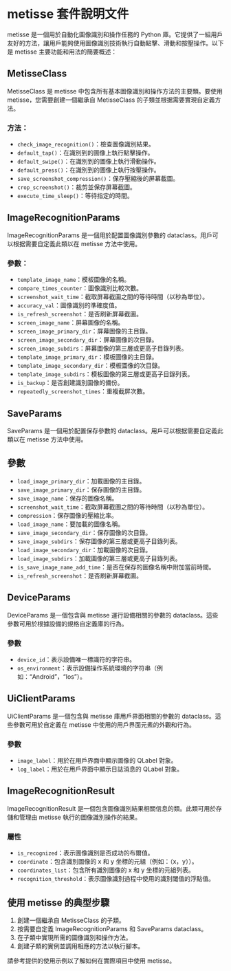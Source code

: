 # metisse 套件說明文件

metisse 是一個用於自動化圖像識別和操作任務的 Python 庫。它提供了一組用戶友好的方法，讓用戶能夠使用圖像識別技術執行自動點擊、滑動和按壓操作。以下是 metisse 主要功能和用法的簡要概述：

## MetisseClass

MetisseClass 是 metisse 中包含所有基本圖像識別和操作方法的主要類。要使用 metisse，您需要創建一個繼承自 MetisseClass 的子類並根据需要實現自定義方法。

### 方法：

- `check_image_recognition()`：檢查圖像識別結果。
- `default_tap()`：在識別到的圖像上執行點擊操作。
- `default_swipe()`：在識別到的圖像上執行滑動操作。
- `default_press()`：在識別到的圖像上執行按壓操作。
- `save_screenshot_compression()`：保存壓縮後的屏幕截圖。
- `crop_screenshot()`：裁剪並保存屏幕截圖。
- `execute_time_sleep()`：等待指定的時間。

## ImageRecognitionParams

ImageRecognitionParams 是一個用於配置圖像識別參數的 dataclass。用戶可以根据需要自定義此類以在 metisse 方法中使用。

### 參數：

- `template_image_name`：模板圖像的名稱。
- `compare_times_counter`：圖像識別比較次數。
- `screenshot_wait_time`：截取屏幕截圖之間的等待時間（以秒為單位）。
- `accuracy_val`：圖像識別的準確度值。
- `is_refresh_screenshot`：是否刷新屏幕截圖。
- `screen_image_name`：屏幕圖像的名稱。
- `screen_image_primary_dir`：屏幕圖像的主目錄。
- `screen_image_secondary_dir`：屏幕圖像的次目錄。
- `screen_image_subdirs`：屏幕圖像的第三層或更高子目錄列表。
- `template_image_primary_dir`：模板圖像的主目錄。
- `template_image_secondary_dir`：模板圖像的次目錄。
- `template_image_subdirs`：模板圖像的第三層或更高子目錄列表。
- `is_backup`：是否創建識別圖像的備份。
- `repeatedly_screenshot_times`：重複截屏次數。

## SaveParams

SaveParams 是一個用於配置保存參數的 dataclass。用戶可以根据需要自定義此類以在 metisse 方法中使用。

## 參數

- `load_image_primary_dir`：加載圖像的主目錄。
- `save_image_primary_dir`：保存圖像的主目錄。
- `save_image_name`：保存的圖像名稱。
- `screenshot_wait_time`：截取屏幕截圖之間的等待時間（以秒為單位）。
- `compression`：保存圖像的壓縮比率。
- `load_image_name`：要加載的圖像名稱。
- `save_image_secondary_dir`：保存圖像的次目錄。
- `save_image_subdirs`：保存圖像的第三層或更高子目錄列表。
- `load_image_secondary_dir`：加載圖像的次目錄。
- `load_image_subdirs`：加載圖像的第三層或更高子目錄列表。
- `is_save_image_name_add_time`：是否在保存的圖像名稱中附加當前時間。
- `is_refresh_screenshot`：是否刷新屏幕截圖。

## DeviceParams

DeviceParams 是一個包含與 metisse 運行設備相關的參數的 dataclass。這些參數可用於根據設備的規格自定義庫的行為。

### 參數

- `device_id`：表示設備唯一標識符的字符串。
- `os_environment`：表示設備操作系統環境的字符串（例如：“Android”，“Ios”）。

## UiClientParams

UiClientParams 是一個包含與 metisse 庫用戶界面相關的參數的 dataclass。這些參數可用於自定義在 metisse 中使用的用戶界面元素的外觀和行為。

### 參數

- `image_label`：用於在用戶界面中顯示圖像的 QLabel 對象。
- `log_label`：用於在用戶界面中顯示日誌消息的 QLabel 對象。

## ImageRecognitionResult

ImageRecognitionResult 是一個包含圖像識別結果相關信息的類。此類可用於存儲和管理由 metisse 執行的圖像識別操作的結果。

### 屬性

- `is_recognized`：表示圖像識別是否成功的布爾值。
- `coordinate`：包含識別圖像的 x 和 y 坐標的元組（例如：（x，y））。
- `coordinates_list`：包含所有識別圖像的 x 和 y 坐標的元組列表。
- `recognition_threshold`：表示圖像識別過程中使用的識別閾值的浮點值。

## 使用 metisse 的典型步驟

1. 創建一個繼承自 MetisseClass 的子類。
2. 按需要自定義 ImageRecognitionParams 和 SaveParams dataclass。
3. 在子類中實現所需的圖像識別和操作方法。
4. 創建子類的實例並調用相應的方法以執行腳本。

請參考提供的使用示例以了解如何在實際項目中使用 metisse。